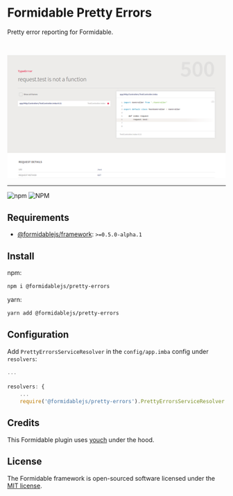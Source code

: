 # Formidable Pretty Errors

Pretty error reporting for Formidable.

<br />

![Uh-oh!](https://raw.githubusercontent.com/formidablejs/pretty-errors/main/youch-img.png)

------

![npm](https://img.shields.io/npm/v/@formidablejs/pretty-errors)
![NPM](https://img.shields.io/npm/l/@formidablejs/pretty-errors)

## Requirements

  * [@formidablejs/framework](https://www.npmjs.com/package/@formidablejs/framework): `>=0.5.0-alpha.1`

## Install

npm:

```bash
npm i @formidablejs/pretty-errors
```

yarn:

```bash
yarn add @formidablejs/pretty-errors
```

## Configuration

Add `PrettyErrorsServiceResolver` in the `config/app.imba` config under `resolvers`:

```js
...

resolvers: {
	...
	require('@formidablejs/pretty-errors').PrettyErrorsServiceResolver
```

## Credits

This Formidable plugin uses [youch](https://github.com/poppinss/youch) under the hood.

## License

The Formidable framework is open-sourced software licensed under the [MIT license](https://opensource.org/licenses/MIT).

